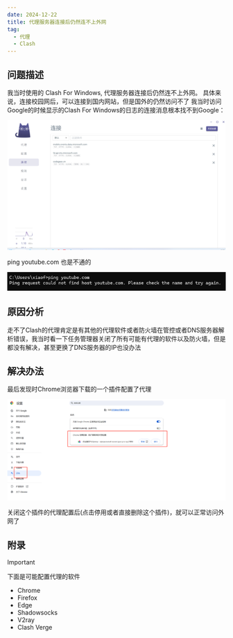 ```yaml
---
date: 2024-12-22
title: 代理服务器连接后仍然连不上外网
tag:
  - 代理
  - Clash
---
```


## 问题描述

我当时使用的 Clash For Windows, 代理服务器连接后仍然连不上外网。
具体来说，连接校园网后，可以连接到国内网站，但是国外的仍然访问不了
我当时访问Google的时候显示的Clash For Windows的日志的连接消息根本找不到Google：

![Clash不显示Google内容](./imgs/Clash不显示Google内容.png)

ping youtube.com 也是不通的

![ping-youtube.com](./imgs/ping-youtube.com.png)

## 原因分析

走不了Clash的代理肯定是有其他的代理软件或者防火墙在管控或者DNS服务器解析错误，我当时看一下任务管理器关闭了所有可能有代理的软件以及防火墙，但是都没有解决，甚至更换了DNS服务器的IP也没办法

## 解决办法

最后发现时Chrome浏览器下载的一个插件配置了代理

![Chrome插件自动配置代理](./imgs/Chrome插件自动配置代理.png)

关闭这个插件的代理配置后(点击停用或者直接删除这个插件)，就可以正常访问外网了

## 附录

> [!important]  
> 下面是可能配置代理的软件

- Chrome
- Firefox
- Edge
- Shadowsocks
- V2ray
- Clash Verge

